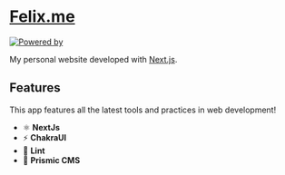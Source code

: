 <h1>
  <a href="https://https://felixstenian.github.io/site">
    Felix.me
  </a>
</h1>

<p align="left">
  <a href="https://nextjs.org/" target="_blank">
    <img
      src="https://img.shields.io/badge/powered%20by-nextjs-%23F45d22"
      alt="Powered by"
    />
  </a>
</p>

My personal website developed with [Next.js](https://nextjs.org/).

## Features

This app features all the latest tools and practices in web development!

- ⚛  **NextJs**
- ⚡  **ChakraUI**
- 💖 **Lint**
- 📝 **Prismic CMS**